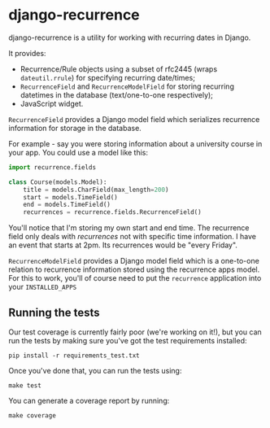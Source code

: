 # django-recurrence

django-recurrence is a utility for working with recurring dates in
Django.

It provides:

- Recurrence/Rule objects using a subset of rfc2445 (wraps
  `dateutil.rrule`) for specifying recurring date/times;
- `RecurrenceField` and `RecurrenceModelField` for storing recurring
  datetimes in the database (text/one-to-one respectively);
- JavaScript widget.

`RecurrenceField` provides a Django model field which serializes
recurrence information for storage in the database.

For example - say you were storing information about a university
course in your app. You could use a model like this:

```python
import recurrence.fields

class Course(models.Model):
    title = models.CharField(max_length=200)
    start = models.TimeField()
    end = models.TimeField()
    recurrences = recurrence.fields.RecurrenceField()
```

You'll notice that I'm storing my own start and end time. The
recurrence field only deals with _recurrences_ not with specific time
information. I have an event that starts at 2pm. Its recurrences
would be "every Friday".

`RecurrenceModelField` provides a Django model field which is a
one-to-one relation to recurrence information stored using the
recurrence apps model. For this to work, you'll of course need to put
the `recurrence` application into your `INSTALLED_APPS`


## Running the tests

Our test coverage is currently fairly poor (we're working on it!),
but you can run the tests by making sure you've got the test
requirements installed:

    pip install -r requirements_test.txt

Once you've done that, you can run the tests using:

    make test

You can generate a coverage report by running:

    make coverage
